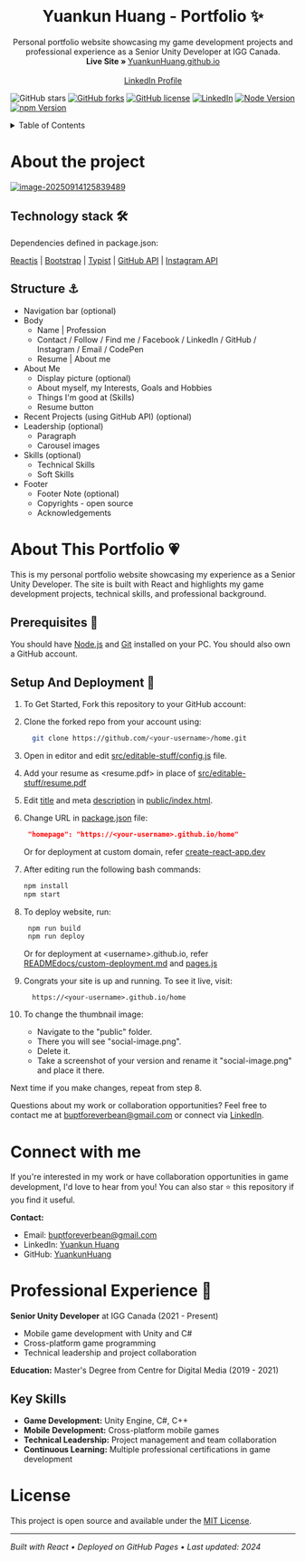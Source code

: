 <!-- PROJECT LOGO -->
<br />
<p align="center">
  <h1 align="center">Yuankun Huang - Portfolio ✨</h1>

  <p align="center">
    Personal portfolio website showcasing my game development projects and professional experience as a Senior Unity Developer at IGG Canada.
    <br/>
    <strong>Live Site » </strong> 
    <a href="https://YuankunHuang.github.io">YuankunHuang.github.io</a>
    <br />
    <br />
    <a href="https://www.linkedin.com/in/yuankun-huang/">LinkedIn Profile</a>
  </p>
</p>

![GitHub stars](https://img.shields.io/github/stars/YuankunHuang/yuankunhuang.github.io?color=ffcc66&style=for-the-badge)
[![GitHub forks](https://img.shields.io/github/forks/YuankunHuang/yuankunhuang.github.io?style=for-the-badge)](https://github.com/YuankunHuang/yuankunhuang.github.io/network)
[![GitHub license](https://img.shields.io/github/license/YuankunHuang/yuankunhuang.github.io?style=for-the-badge)](https://github.com/YuankunHuang/yuankunhuang.github.io/blob/master/LICENSE)
[![LinkedIn](https://img.shields.io/badge/LinkedIn-0077B5?style=for-the-badge&logo=linkedin&logoColor=white)](https://www.linkedin.com/in/yuankun-huang/)
[![Node Version](https://img.shields.io/static/v1?label=Node&message=^22.12.0&color=026e00&style=for-the-badge)](https://nodejs.org)
[![npm Version](https://img.shields.io/static/v1?label=npm&message=^10.9.0&color=cb0000&style=for-the-badge)](https://nodejs.org)

<!-- TABLE OF CONTENTS -->

<details>
  <summary>Table of Contents</summary>
  <ol>
    <li>
      <a href="#about-the-project">About the project</a>
      <ul>
        <li>
          <a href="#technology-stack-">Technology Stack 🛠️</a>
        </li>
        <li>
          <a href="#structure-">Structure ⚓</a>
        </li>
      </ul>
    </li>
    <li>
      <a href="#getting-started">Getting started 💗</a>
      <ul>
        <li>
          <a href="#prerequisites-">Prerequisites 🍪</a>
        </li>
        <li>
          <a href="#setup-and-deployment-">Setup And Deployment 🔧</a>
        </li>
      </ul>
    </li>
    <li>
      <a href="#support-my-work">Support my work</a>
    </li>
    <li>
      <a href="#showcase-">Showcase 🚀</a>
    </li>
    <li>
      <a href="#versão-em-português-brazil">Versão em Português :brazil:</a>
    </li>
    <li>
      <a href="#notice">Notice</a>
    </li>
    <li>
      <a href="#stargazers-over-time">Stargazers over time</a>
    </li>
  </ol>
</details>

# About the project

[![image-20250914125839489](C:\Users\yuankun.h\AppData\Roaming\Typora\typora-user-images\image-20250914125839489.png)](https://YuankunHuang.github.io)


## Technology stack 🛠️

Dependencies defined in package.json:

[Reactjs](https://reactjs.org/)
| [Bootstrap](https://getbootstrap.com/)
| [Typist](https://github.com/jstejada/react-typist)
| [GitHub API](https://developer.github.com/v3/repos/)
| [Instagram API](https://www.instagram.com/developer/embedding/)

## Structure ⚓

- Navigation bar (optional)
- Body
  - Name | Profession
  - Contact / Follow / Find me / Facebook / LinkedIn / GitHub / Instagram / Email / CodePen
  - Resume | About me
- About Me
  - Display picture (optional)
  - About myself, my Interests, Goals and Hobbies
  - Things I'm good at (Skills)
  - Resume button
- Recent Projects (using GitHub API) (optional)
- Leadership (optional)
  - Paragraph
  - Carousel images
- Skills (optional)
  - Technical Skills
  - Soft Skills
- Footer
  - Footer Note (optional)
  - Copyrights - open source
  - Acknowledgements

# About This Portfolio 💗

This is my personal portfolio website showcasing my experience as a Senior Unity Developer. The site is built with React and highlights my game development projects, technical skills, and professional background.

## Prerequisites 🍪

You should have [Node.js](https://nodejs.org/en/) and [Git](https://git-scm.com/) installed on your PC. You should also own a GitHub account.

## Setup And Deployment 🔧

1. To Get Started, Fork this repository to your GitHub account:
2. Clone the forked repo from your account using:

   ```bash
     git clone https://github.com/<your-username>/home.git
   ```

3. Open in editor and edit [src/editable-stuff/config.js](./src/editable-stuff/config.js) file.

4. Add your resume as <resume.pdf> in place of [src/editable-stuff/resume.pdf](./src/editable-stuff/)

5. Edit [title](./public/index.html#L34) and meta [description](./public/index.html#L13) in [public/index.html](./public/index.html).
6. Change URL in [package.json](./package.json) file:

   ```json
    "homepage": "https://<your-username>.github.io/home"
   ```

   Or for deployment at custom domain, refer [create-react-app.dev](https://create-react-app.dev/docs/deployment/#step-1-add-homepage-to-packagejson)

7. After editing run the following bash commands:

   ```bash
   npm install
   npm start
   ```

8. To deploy website, run:

   ```bash
    npm run build
    npm run deploy
   ```

   Or for deployment at \<username>.github.io, refer [READMEdocs/custom-deployment.md](./READMEdocs/custom-deployment.md) and [pages.js](./pages.js)

9. Congrats your site is up and running. To see it live, visit:

   ```https
     https://<your-username>.github.io/home
   ```

10. To change the thumbnail image:

    - Navigate to the "public" folder.  
    - There you will see "social-image.png".  
    - Delete it.   
    - Take a screenshot of your version and rename it "social-image.png" and place it there.  
    

   Next time if you make changes, repeat from step 8.

Questions about my work or collaboration opportunities? Feel free to contact me at buptforeverbean@gmail.com or connect via [LinkedIn](https://www.linkedin.com/in/yuankun-huang/).

# Connect with me

If you're interested in my work or have collaboration opportunities in game development, I'd love to hear from you! You can also star ⭐ this repository if you find it useful.

**Contact:**

- Email: buptforeverbean@gmail.com
- LinkedIn: [Yuankun Huang](https://www.linkedin.com/in/yuankun-huang/)
- GitHub: [YuankunHuang](https://github.com/YuankunHuang)

# Professional Experience 🚀

**Senior Unity Developer** at IGG Canada (2021 - Present)
- Mobile game development with Unity and C#
- Cross-platform game programming
- Technical leadership and project collaboration

**Education:** Master's Degree from Centre for Digital Media (2019 - 2021)

## Key Skills
- **Game Development:** Unity Engine, C#, C++
- **Mobile Development:** Cross-platform mobile games
- **Technical Leadership:** Project management and team collaboration
- **Continuous Learning:** Multiple professional certifications in game development

# License

This project is open source and available under the [MIT License](LICENSE).

---

*Built with React • Deployed on GitHub Pages • Last updated: 2024*
